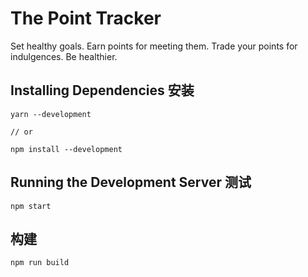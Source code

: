 # The Point Tracker

Set healthy goals.
Earn points for meeting them.
Trade your points for indulgences.
Be healthier.

## Installing Dependencies 安装
```
yarn --development

// or

npm install --development
```

## Running the Development Server 测试

```
npm start
```

## 构建

```
npm run build
```

